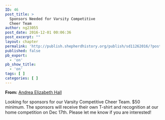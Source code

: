```yaml
---
ID: 46
post_title: >
  Sponsors Needed for Varsity Competitive
  Cheer Team
author: ng23055
post_date: 2016-12-01 00:06:36
post_excerpt: ""
layout: chapter
permalink: 'http://publish.shepherdhistory.org/publish/sd11262016/?post_type=chapter&p=46'
published: false
pb_export:
  - 'on'
pb_show_title:
  - 'on'
tags: [ ]
categories: [ ]
---
```

<strong>From:</strong> <a href="http://www.shepherdhistory.org/business-directory/name/andrea-hall/">Andrea Elizabeth Hall</a>

<span>Looking for sponsors for our Varsity Competitive Cheer Team. $50 minimum. The sponsors will receive their own T-shirt and recognition at our home competition on Dec 17th. Please let me know if you are interested!</span>